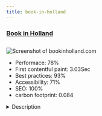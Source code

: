 ```yaml
---
title: book-in-holland
---
```


<div style="height: 3rem">
  <a href="https://bookinholland.com/en/"><h3>Book in Holland</h3></a>
</div>
<img loading="lazy" src="/images/thumbs/bookinholland.com.jpg" alt="Screenshot of bookinholland.com" />
<ul>
  <li>Performace: 78%</li>
  <li>
    First contentful paint:
    3.03Sec
  </li>
  <li>Best practices: 93%</li>
  <li>Accessibility: 71%</li>
  <li>SEO: 100%</li>
  <li>carbon footprint: 0.084</li>
</ul>
<details>
  <summary>Description</summary>
  <p>bookinholland.com is a travel & vacationportal built in the Netherlands.
Landlords can list their holiday accommodation here & receive booking requests directly in to their own rental administration, website or receive them with a form by e-mail.For this project a few special components are used.
JSW Realestate for managing the listings
JSW CRM for managing contactinformation & docs
JSW FIN for creating & managing invoices & offers
Large part of the interface is only avilable for the users & managers of the website.
Users of the website can manage their listing & other information with the frontend intranet environment of the site with a full-responsive interface.</p>
</details>

